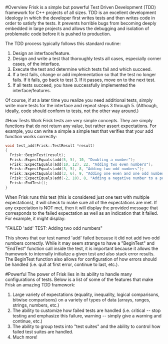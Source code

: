 #Overview
Frisk is a simple but powerful Test Driven Development (TDD) framework for C++ projects of all sizes. TDD is an excellent development ideology in which the developer first writes tests and then writes code in order to satisfy the tests. It prevents horrible bugs from becoming deeply embedded in large projects and allows the debugging and isolation of problematic code before it is pushed to production.

The TDD process typically follows this standard routine: 

1. Design an interface/feature.
2. Design and write a test that thoroughly tests all cases, especially corner cases, of the interface.
3. Execute the test and determine which tests fail and which succeed.
4. If a test fails, change or add implementation so that the test no longer fails. If it fails, go back to test 3. If it passes, move on to the next test. 
5. If all tests succeed, you have successfully implemented the interface/features.

Of course, if at a later time you realize you need additional tests, simply write more tests for the interface and repeat steps 3 through 5. (Although, ideally, code should conform to tests, not the other way around.)

#How Tests Work
Frisk tests are very simple concepts. They are simply functions that do not return any value, but rather assert expectations. For example, you can write a simple a simple test that verifies that your add function works correctly:

```C++
void test_add(Frisk::TestResult *result)
{
  Frisk::BeginTest(result);
  Frisk::ExpectEquals(add(5, 5), 10, "Doubling a number");
  Frisk::ExpectEquals(add(10, 12), 22, "Adding two even numbers");
  Frisk::ExpectEquals(add(3, 5), 8, "Adding two odd numbers");
  Frisk::ExpectEquals(add(3, 6), 9, "Adding one even and one odd number");
  Frisk::ExpectEquals(add(-2, 10), 8, "Adding a negative number to a positive number");
  Frisk::EndTest();
}
```

When Frisk runs this test (this is considered just one test with multiple expectations), it will check to make sure all of the expectations are met. If any expectation is NOT met, then it will display the provided message that corresponds to the failed expectation as well as an indication that it failed. For example, it might display:

"FAILED 'add' TEST: Adding two odd numbers"

This shows that our test named 'add' failed because it did not add two odd numbers correctly. While it may seem strange to have a "BeginTest" and "EndTest" function call inside the test, it is important because it allows the framework to internally initialize a given test and also stack error results. The BeginTest function also allows for configuration of how errors should be handled (i.e. quit at first error, continue to last, etc.). 


#Powerful
The power of Frisk lies in its ability to handle many configurations of tests. Below is a list of some of the features that make Frisk an amazing TDD framework:

1. Large variety of expectations (equality, inequality, logical comparisons, bitwise comparisons) on a variety of types of data (arrays, ranges, strings, numbers, etc.)
2. The ability to customize how failed tests are handled (i.e. critical -- stop testing and emphasize this failure, warning -- simply give a warning and continue, etc.)
3. The ability to group tests into "test suites" and the ability to control how failed test suites are handled.
4. Much more!
